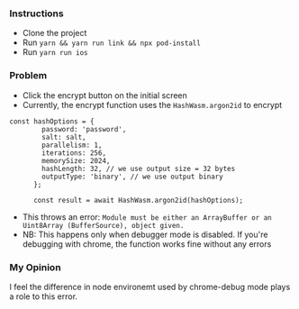 ### Instructions
- Clone the project
- Run `yarn && yarn run link && npx pod-install`
- Run `yarn run ios`

### Problem
- Click the encrypt button on the initial screen
- Currently, the encrypt function uses the `HashWasm.argon2id` to encrypt
```
const hashOptions = {
        password: 'password',
        salt: salt,
        parallelism: 1,
        iterations: 256,
        memorySize: 2024,
        hashLength: 32, // we use output size = 32 bytes
        outputType: 'binary', // we use output binary
      };

      const result = await HashWasm.argon2id(hashOptions);
```
- This throws an error: `Module must be either an ArrayBuffer or an Uint8Array (BufferSource), object given.`
- NB: This happens only when debugger mode is disabled. If you're debugging with chrome, the function works fine without any errors

### My Opinion
I feel the difference in node environemt used by chrome-debug mode plays a role to this error.